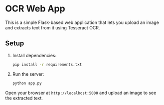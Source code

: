 # OCR Web App

This is a simple Flask-based web application that lets you upload an image and extracts text from it using Tesseract OCR.

## Setup

1. Install dependencies:
   ```bash
   pip install -r requirements.txt
   ```

2. Run the server:
   ```bash
   python app.py
   ```

Open your browser at `http://localhost:5000` and upload an image to see the extracted text.
